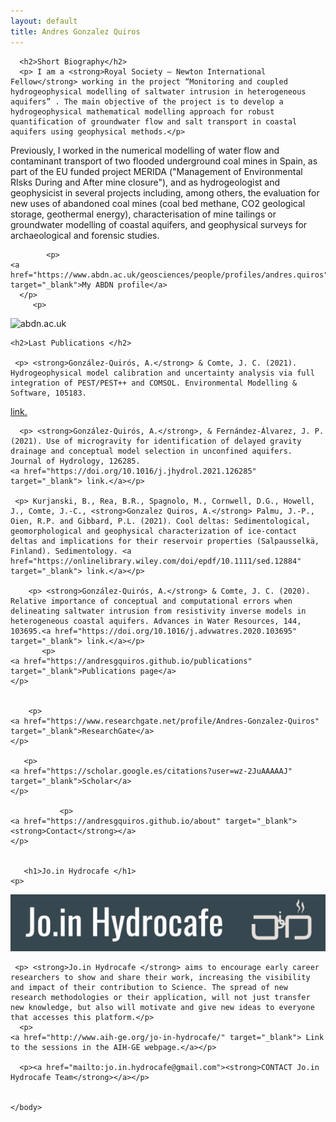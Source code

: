 ```yaml
---
layout: default
title: Andres Gonzalez Quiros
---
```



<html>
  <head>
    <title>Andres Gonzalez Quiros</title>
  </head>
  <body>
    
	  <h2>Short Biography</h2>
	  <p> I am a <strong>Royal Society – Newton International Fellow</strong> working in the project “Monitoring and coupled hydrogeophysical modelling of saltwater intrusion in heterogeneous aquifers” . The main objective of the project is to develop a hydrogeophysical mathematical modelling approach for robust quantification of groundwater flow and salt transport in coastal aquifers using geophysical methods.</p> 

 <p>Previously, I worked in the numerical modelling of water flow and contaminant transport of two flooded underground coal mines in Spain, as part of the EU funded project MERIDA ("Management of Environmental RIsks During and After mine closure"), and as hydrogeologist and geophysicist in several projects including, among others, the evaluation for new uses of abandoned coal mines (coal bed methane, CO2 geological storage, geothermal energy), characterisation of mine tailings or groundwater modelling of coastal aquifers, and geophysical surveys for archaeological and forensic studies.</p> 
  
    	    <p>
    <a href="https://www.abdn.ac.uk/geosciences/people/profiles/andres.quiros" target="_blank">My ABDN profile</a>
	  </p>  
	     <p>
  <img src="https://www.abdn.ac.uk/global/images/layout/UoA_525_Logo_Web.svg?cb=20200607" alt="abdn.ac.uk"> 
      </p> 
     
    
    <h2>Last Publications </h2>
      
     <p> <strong>González-Quirós, A.</strong> & Comte, J. C. (2021). Hydrogeophysical model calibration and uncertainty analysis via full integration of PEST/PEST++ and COMSOL. Environmental Modelling & Software, 105183.
<a href="https://doi.org/10.1016/j.envsoft.2021.105183" target="_blank"> link.</a></p>
	  
	  <p> <strong>González-Quirós, A.</strong>, & Fernández-Álvarez, J. P. (2021). Use of microgravity for identification of delayed gravity drainage and conceptual model selection in unconfined aquifers. Journal of Hydrology, 126285.
    <a href="https://doi.org/10.1016/j.jhydrol.2021.126285" target="_blank"> link.</a></p>
	  
	 <p> Kurjanski, B., Rea, B.R., Spagnolo, M., Cornwell, D.G., Howell, J., Comte, J.-C., <strong>Gonzalez Quiros, A.</strong> Palmu, J.-P., Oien, R.P. and Gibbard, P.L. (2021). Cool deltas: Sedimentological, geomorphological and geophysical characterization of ice-contact deltas and implications for their reservoir properties (Salpausselkä, Finland). Sedimentology. <a href="https://onlinelibrary.wiley.com/doi/epdf/10.1111/sed.12884" target="_blank"> link.</a></p>

   	    <p> <strong>González-Quirós, A.</strong> & Comte, J. C. (2020). Relative importance of conceptual and computational errors when delineating saltwater intrusion from resistivity inverse models in heterogeneous coastal aquifers. Advances in Water Resources, 144, 103695.<a href="https://doi.org/10.1016/j.advwatres.2020.103695" target="_blank"> link.</a></p>
	  	   <p>
    <a href="https://andresgquiros.github.io/publications" target="_blank">Publications page</a>
    </p>
	
			
	    <p>
    <a href="https://www.researchgate.net/profile/Andres-Gonzalez-Quiros" target="_blank">ResearchGate</a>
    </p>
	  
	   <p>
    <a href="https://scholar.google.es/citations?user=wz-2JuAAAAAJ" target="_blank">Scholar</a>
    </p>
	  
	  	  	   <p>
    <a href="https://andresgquiros.github.io/about" target="_blank"><strong>Contact</strong></a>
    </p>

	
	   <h1>Jo.in Hydrocafe </h1>
    <p>
<img src="jpg/join_hydrocafe_banner.jpg">      
	  </p>
	
     <p> <strong>Jo.in Hydrocafe </strong> aims to encourage early career researchers to show and share their work, increasing the visibility and impact of their contribution to Science. The spread of new research methodologies or their application, will not just transfer new knowledge, but also will motivate and give new ideas to everyone that accesses this platform.</p>
	  <p>
    <a href="http://www.aih-ge.org/jo-in-hydrocafe/" target="_blank"> Link to the sessions in the AIH-GE webpage.</a></p>
	   
	  <p><a href="mailto:jo.in.hydrocafe@gmail.com"><strong>CONTACT Jo.in Hydrocafe Team</strong></a></p>
	
	    
	</body>
	
</html>
